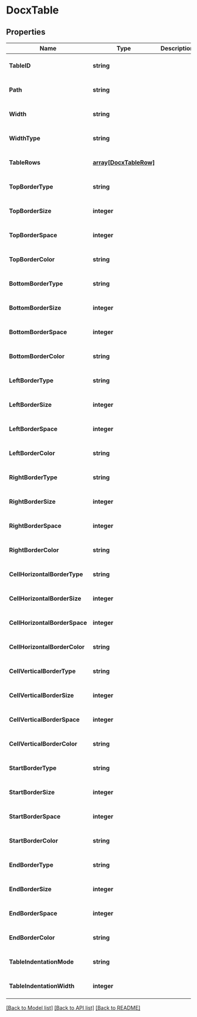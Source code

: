 # DocxTable

## Properties
Name | Type | Description | Notes
------------ | ------------- | ------------- | -------------
**TableID** | **string** |  | [optional] [default to null]
**Path** | **string** |  | [optional] [default to null]
**Width** | **string** |  | [optional] [default to null]
**WidthType** | **string** |  | [optional] [default to null]
**TableRows** | [**array[DocxTableRow]**](DocxTableRow.md) |  | [optional] [default to null]
**TopBorderType** | **string** |  | [optional] [default to null]
**TopBorderSize** | **integer** |  | [optional] [default to null]
**TopBorderSpace** | **integer** |  | [optional] [default to null]
**TopBorderColor** | **string** |  | [optional] [default to null]
**BottomBorderType** | **string** |  | [optional] [default to null]
**BottomBorderSize** | **integer** |  | [optional] [default to null]
**BottomBorderSpace** | **integer** |  | [optional] [default to null]
**BottomBorderColor** | **string** |  | [optional] [default to null]
**LeftBorderType** | **string** |  | [optional] [default to null]
**LeftBorderSize** | **integer** |  | [optional] [default to null]
**LeftBorderSpace** | **integer** |  | [optional] [default to null]
**LeftBorderColor** | **string** |  | [optional] [default to null]
**RightBorderType** | **string** |  | [optional] [default to null]
**RightBorderSize** | **integer** |  | [optional] [default to null]
**RightBorderSpace** | **integer** |  | [optional] [default to null]
**RightBorderColor** | **string** |  | [optional] [default to null]
**CellHorizontalBorderType** | **string** |  | [optional] [default to null]
**CellHorizontalBorderSize** | **integer** |  | [optional] [default to null]
**CellHorizontalBorderSpace** | **integer** |  | [optional] [default to null]
**CellHorizontalBorderColor** | **string** |  | [optional] [default to null]
**CellVerticalBorderType** | **string** |  | [optional] [default to null]
**CellVerticalBorderSize** | **integer** |  | [optional] [default to null]
**CellVerticalBorderSpace** | **integer** |  | [optional] [default to null]
**CellVerticalBorderColor** | **string** |  | [optional] [default to null]
**StartBorderType** | **string** |  | [optional] [default to null]
**StartBorderSize** | **integer** |  | [optional] [default to null]
**StartBorderSpace** | **integer** |  | [optional] [default to null]
**StartBorderColor** | **string** |  | [optional] [default to null]
**EndBorderType** | **string** |  | [optional] [default to null]
**EndBorderSize** | **integer** |  | [optional] [default to null]
**EndBorderSpace** | **integer** |  | [optional] [default to null]
**EndBorderColor** | **string** |  | [optional] [default to null]
**TableIndentationMode** | **string** |  | [optional] [default to null]
**TableIndentationWidth** | **integer** |  | [optional] [default to null]

[[Back to Model list]](../README.md#documentation-for-models) [[Back to API list]](../README.md#documentation-for-api-endpoints) [[Back to README]](../README.md)


